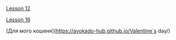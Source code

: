 [Lesson 12](https://avokado-hub.github.io/Second/src/ "Less Project")


[Lesson 16](https://avokado-hub.github.io/Adaptive/src/ "Adaptive project")


[Для мого кошеня](https://avokado-hub.github.io/Valentine`s day/)
